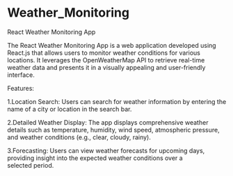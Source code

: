 # Weather_Monitoring
React Weather Monitoring App

The React Weather Monitoring App is a web application developed using React.js that allows users to monitor weather conditions for various locations. It leverages the OpenWeatherMap API to retrieve real-time weather data and presents it in a visually appealing and user-friendly interface.

Features:


1.Location Search: Users can search for weather information by entering the name of a city or location in the search bar.

2.Detailed Weather Display: The app displays comprehensive weather details such as temperature, humidity, wind speed, atmospheric pressure, and weather conditions (e.g., clear, cloudy, rainy).

3.Forecasting: Users can view weather forecasts for upcoming days, providing insight into the expected weather conditions over a selected period.
